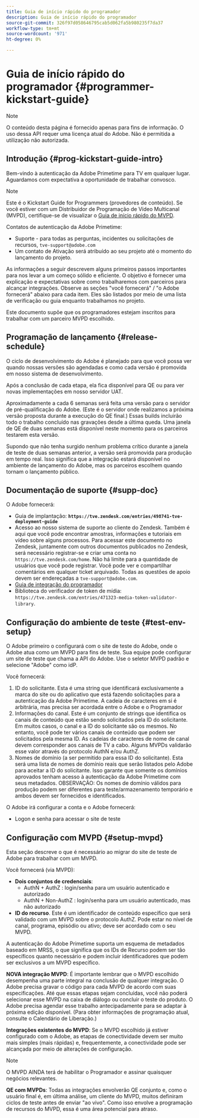 ```yaml
---
title: Guia de início rápido do programador
description: Guia de início rápido do programador
source-git-commit: 326f97d058646795cab5d062fa5b980235f7da37
workflow-type: tm+mt
source-wordcount: '971'
ht-degree: 0%

---
```



# Guia de início rápido do programador {#programmer-kickstart-guide}

>[!NOTE]
>
>O conteúdo desta página é fornecido apenas para fins de informação. O uso dessa API requer uma licença atual do Adobe. Não é permitida a utilização não autorizada.

## Introdução {#prog-kickstart-guide-intro}

Bem-vindo à autenticação da Adobe Primetime para TV em qualquer lugar. Aguardamos com expectativa a oportunidade de trabalhar convosco.

>[!NOTE]
>
>Este é o Kickstart Guide for Programmers (provedores de conteúdo). Se você estiver com um Distribuidor de Programação de Vídeo Multicanal (MVPD), certifique-se de visualizar o [Guia de início rápido do MVPD](/help/authentication/mvpd-kickstart-guide.md).


Contatos de autenticação da Adobe Primetime:

* Suporte - para todas as perguntas, incidentes ou solicitações de recursos, `tve-support@adobe.com`
* Um contato de Ativação será atribuído ao seu projeto até o momento do lançamento do projeto.

As informações a seguir descrevem alguns primeiros passos importantes para nos levar a um começo sólido e eficiente. O objetivo é fornecer uma explicação e expectativas sobre como trabalharemos com parceiros para alcançar integrações. Observe as seções &quot;você fornecerá&quot; / &quot;o Adobe fornecerá&quot; abaixo para cada item. Eles são listados por meio de uma lista de verificação ou guia enquanto trabalhamos no projeto.

Este documento supõe que os programadores estejam inscritos para trabalhar com um parceiro MVPD escolhido.

## Programação de lançamento {#release-schedule}

O ciclo de desenvolvimento do Adobe é planejado para que você possa ver quando nossas versões são agendadas e como cada versão é promovida em nosso sistema de desenvolvimento.

Após a conclusão de cada etapa, ela fica disponível para QE ou para ver novas implementações em nosso servidor UAT.

Aproximadamente a cada 6 semanas será feita uma versão para o servidor de pré-qualificação do Adobe. (Este é o servidor onde realizamos a próxima versão proposta durante a execução do QE final.) Essas builds incluirão todo o trabalho concluído nas gravações desde a última queda. Uma janela de QE de duas semanas está disponível neste momento para os parceiros testarem esta versão.

Supondo que não tenha surgido nenhum problema crítico durante a janela de teste de duas semanas anterior, a versão será promovida para produção em tempo real. Isso significa que a integração estará disponível no ambiente de lançamento do Adobe, mas os parceiros escolhem quando tornam o lançamento público.

<!--For the latest release schedule information, see the Release Calendar.-->

## Documentação de suporte {#supp-doc}

O Adobe fornecerá:

* Guia de implantação: **`https://tve.zendesk.com/entries/498741-tve-deployment-guide`**
* Acesso ao nosso sistema de suporte ao cliente do Zendesk. Também é aqui que você pode encontrar amostras, informações e tutoriais em vídeo sobre alguns processos. Para acessar este documento no Zendesk, juntamente com outros documentos publicados no Zendesk, será necessário registrar-se e criar uma conta no `https://tve.zendesk.com/home`. Não há limite para a quantidade de usuários que você pode registrar.  Você pode ver e compartilhar comentários em qualquer ticket arquivado. Todas as questões de apoio devem ser endereçadas a `tve-support@adobe.com`.
* [Guia de integração do programador](/help/authentication/programmer-integration-guide-overview.md)
* Biblioteca do verificador de token de mídia: `https://tve.zendesk.com/entries/471323-media-token-validator-library`.

## Configuração do ambiente de teste {#test-env-setup}

O Adobe primeiro o configurará com o site de teste do Adobe, onde o Adobe atua como um MVPD para fins de teste. Sua equipe pode configurar um site de teste que chama a API do Adobe. Use o seletor MVPD padrão e selecione &quot;Adobe&quot; como idP.

Você fornecerá:

1. ID do solicitante. Esta é uma string que identificará exclusivamente a marca do site ou do aplicativo que está fazendo solicitações para a autenticação da Adobe Primetime. A cadeia de caracteres em si é arbitrária, mas precisa ser acordada entre o Adobe e o Programador
1. Informações do canal. Este é um conjunto de strings que identifica os canais de conteúdo que estão sendo solicitados pela ID do solicitante. Em muitos casos, o canal e a ID do solicitante são os mesmos. No entanto, você pode ter vários canais de conteúdo que podem ser solicitados pela mesma ID. As cadeias de caracteres de nome de canal devem corresponder aos canais de TV a cabo. Alguns MVPDs validarão esse valor através do protocolo AuthN e/ou AuthZ.
1. Nomes de domínio (a ser permitido para essa ID do solicitante). Esta será uma lista de nomes de domínio reais que serão listados pelo Adobe para aceitar a ID do solicitante. Isso garante que somente os domínios aprovados tenham acesso à autenticação da Adobe Primetime com seus metadados. OBSERVAÇÃO: Os nomes de domínio válidos para produção podem ser diferentes para teste/armazenamento temporário e ambos devem ser fornecidos e identificados.

O Adobe irá configurar a conta e o Adobe fornecerá:

* Logon e senha para acessar o site de teste

## Configuração com MVPD {#setup-mvpd}

Esta seção descreve o que é necessário ao migrar do site de teste de Adobe para trabalhar com um MVPD.

Você fornecerá (via MVPD):

* **Dois conjuntos de credenciais**:
   * AuthN + AuthZ : login/senha para um usuário autenticado e autorizado
   * AuthN + Non-AuthZ : login/senha para um usuário autenticado, mas não autorizado
* **ID do recurso**. Este é um identificador de conteúdo específico que será validado com um MVPD sobre o protocolo AuthZ. Pode estar no nível de canal, programa, episódio ou ativo; deve ser acordado com o seu MVPD.

A autenticação do Adobe Primetime suporta um esquema de metadados baseado em MRSS, o que significa que os IDs de Recurso podem ser tão específicos quanto necessário e podem incluir identificadores que podem ser exclusivos a um MVPD específico.

**NOVA integração MVPD**: É importante lembrar que o MVPD escolhido desempenha uma parte integral na conclusão de qualquer integração. O Adobe precisa gravar o código para cada MVPD de acordo com suas especificações. Até que essas etapas sejam concluídas, você não poderá selecionar esse MVPD na caixa de diálogo ou concluir o teste do produto. O Adobe precisa agendar esse trabalho antecipadamente para se adaptar à próxima edição disponível. (Para obter informações de programação atual, consulte o Calendário de Liberação.)

**Integrações existentes do MVPD**: Se o MVPD escolhido já estiver configurado com o Adobe, as etapas de conectividade devem ser muito mais simples (mais rápidas) e, frequentemente, a conectividade pode ser alcançada por meio de alterações de configuração.

>[!NOTE]
>
>O MVPD AINDA terá de habilitar o Programador e assinar quaisquer negócios relevantes.

**QE com MVPDs**: Todas as integrações envolverão QE conjunto e, como o usuário final é, em última análise, um cliente do MVPD, muitos definiram ciclos de teste antes de enviar &quot;ao vivo&quot;. Como isso envolve a programação de recursos do MVPD, essa é uma área potencial para atraso.

<!--
>[RELATEDINFORMATION]
>[MVPD Kickstart Guide](help\authentication\mvpd-kickstart-guide.md)
-->

